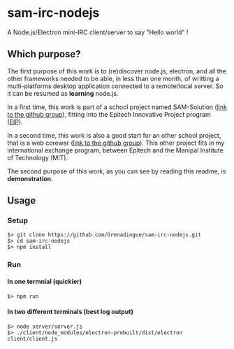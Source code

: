 # sam-irc-nodejs
A Node.js/Electron mini-IRC client/server to say "Hello world" !

## Which purpose?
The first purpose of this work is to (re)discover node.js, electron, and all the other frameworks needed 
to be able, in less than one month, of writting a multi-platforms desktop application connected to a remote/local server. 
So it can be resumed as **learning** node.js.

In a first time, this work is part of a school project named SAM-Solution ([link to the github group](https://github.com/EIP-SAM)), 
fitting into the Epitech Innovative Project program ([EIP](http://www.epitech.eu/epitech-innovative-projects.aspx)). 

In a second time, this work is also a good start for an other school project, that is a web corewar ([link to the github group](https://github.com/MIT-Niceti)).
This other project fits in my international exchange program, between Epitech and the Manipal Institute of Technology (MIT).

The second purpose of this work, as you can see by reading this readme, is **demonstration**.

## Usage
### Setup
```
$> git clone https://github.com/Grenadingue/sam-irc-nodejs.git
$> cd sam-irc-nodejs
$> npm install
```

### Run
#### In one termnial (quickier)
```
$> npm run
```

#### In two different terminals (best log output)
```
$> node server/server.js
$> ./client/node_modules/electron-prebuilt/dist/electron client/client.js
```
